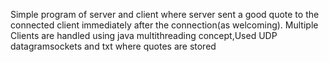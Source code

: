 Simple program of server and client where server sent a good quote to the connected client immediately after the connection(as welcoming).
Multiple Clients are handled using java multithreading concept,Used UDP datagramsockets and txt where quotes are stored
